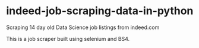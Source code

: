 # indeed-job-scraping-data-in-python
Scraping 14 day old Data Science job listings from indeed.com 

This is a job scraper built using selenium and BS4.
